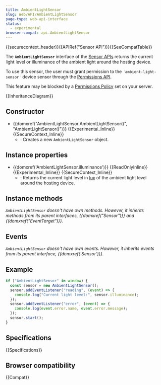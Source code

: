 ```yaml
---
title: AmbientLightSensor
slug: Web/API/AmbientLightSensor
page-type: web-api-interface
status:
  - experimental
browser-compat: api.AmbientLightSensor
---
```


{{securecontext_header}}{{APIRef("Sensor API")}}{{SeeCompatTable}}

The **`AmbientLightSensor`** interface of the [Sensor APIs](/en-US/docs/Web/API/Sensor_APIs) returns the current light level or illuminance of the ambient light around the hosting device.

To use this sensor, the user must grant permission to the `'ambient-light-sensor'` device sensor through the [Permissions API](/en-US/docs/Web/API/Permissions_API).

This feature may be blocked by a [Permissions Policy](/en-US/docs/Web/HTTP/Permissions_Policy) set on your server.

{{InheritanceDiagram}}

## Constructor

- {{domxref("AmbientLightSensor.AmbientLightSensor()", "AmbientLightSensor()")}} {{Experimental_Inline}} {{SecureContext_Inline}}
  - : Creates a new `AmbientLightSensor` object.

## Instance properties

- {{domxref('AmbientLightSensor.illuminance')}} {{ReadOnlyInline}} {{Experimental_Inline}} {{SecureContext_Inline}}
  - : Returns the current light level in [lux](https://en.wikipedia.org/wiki/Lux) of the ambient light level around the hosting device.

## Instance methods

_`AmbientLightSensor` doesn't have own methods. However, it inherits methods from its parent interfaces, {{domxref("Sensor")}} and {{domxref("EventTarget")}}._

## Events

_`AmbientLightSensor` doesn't have own events. However, it inherits events from its parent interface, {{domxref('Sensor')}}._

## Example

```js
if ("AmbientLightSensor" in window) {
  const sensor = new AmbientLightSensor();
  sensor.addEventListener("reading", (event) => {
    console.log("Current light level:", sensor.illuminance);
  });
  sensor.addEventListener("error", (event) => {
    console.log(event.error.name, event.error.message);
  });
  sensor.start();
}
```

## Specifications

{{Specifications}}

## Browser compatibility

{{Compat}}

